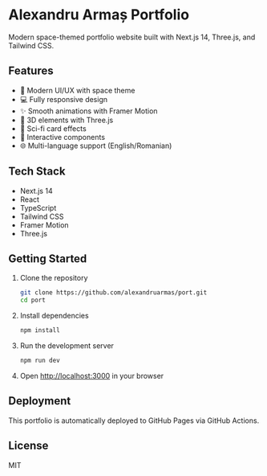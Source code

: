 # Alexandru Armaș Portfolio

Modern space-themed portfolio website built with Next.js 14, Three.js, and Tailwind CSS.

## Features

- 🚀 Modern UI/UX with space theme
- 💻 Fully responsive design
- ✨ Smooth animations with Framer Motion
- 🌌 3D elements with Three.js
- 🎨 Sci-fi card effects
- 🔄 Interactive components
- 🌐 Multi-language support (English/Romanian)

## Tech Stack

- Next.js 14
- React
- TypeScript
- Tailwind CSS
- Framer Motion
- Three.js

## Getting Started

1. Clone the repository
   ```bash
   git clone https://github.com/alexandruarmas/port.git
   cd port
   ```

2. Install dependencies
   ```bash
   npm install
   ```

3. Run the development server
   ```bash
   npm run dev
   ```

4. Open [http://localhost:3000](http://localhost:3000) in your browser

## Deployment

This portfolio is automatically deployed to GitHub Pages via GitHub Actions.

## License

MIT

